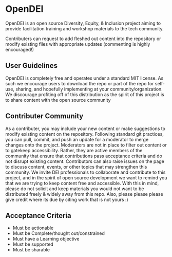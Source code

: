 # OpenDEI

OpenDEI is an open source Diversity, Equity, & Inclusion project aiming to provide facilitation training and workshop materials to the tech community. 

Contributers can request to add fleshed out content into the repository or modify existing files with appropriate updates (commenting is highly encouraged!)

## User Guidelines

OpenDEI is completely free and operates under a standard MIT license. As such we encourage users to download the repo or part of the repo for self-use, sharing, and hopefully implementing at your community/organization. We discourage profiting off of this distribution as the spirit of this project is to share content with the open source community

## Contributer Community

As a contributer, you may include your new content or make suggestions to modify existing content on the repository. Following standard git practices, you can pull, commit, and push an update for a moderator to merge changes onto the project. Moderators are not in place to filter out content or to gatekeep accessibility. Rather, they are active members of the community that ensure that contributions pass acceptance criteria and do not disrupt existing content. Contributors can also raise issues on the page to discuss content, events, or other topics that may strengthen this community. We invite DEI professionals to collaborate and contribute to this project, and in the spirit of open source development we want to remind you that we are trying to keep content free and accessible. With this in mind, please do not solicit and keep materials you would not want to be distributed freely & widely away from this repo. Also, please please please give credit where its due by citing work that is not yours :)

## Acceptance Criteria 

* Must be actionable 
* Must be Complete/thought out/constrained
* Must have a Learning objective
* Must be supported
* Must be sharable
 
